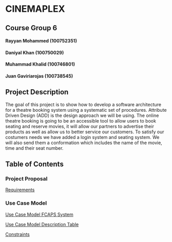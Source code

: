 # CINEMAPLEX
## Course Group 6
#### Rayyan Mohammed (100752351)
#### Daniyal Khan (100750029)
#### Muhammad Khalid (100746801)
#### Juan Gaviriarojas (100738545)

## Project Description
The goal of this project is to show how to develop a software architecture for a theatre booking system using a systematic set of procedures. Attribute Driven Design (ADD) is the design approach we will be using. The online theatre booking is going to be an accessible tool to allow users to book seating and reserve movies, it will allow our partners to advertise their products as well as allow us to better service our customers. To satisfy our costumers needs we have added a login system and seating system. We will also send them a conformation which includes the name of the movie, time and their seat number.

## Table of Contents
### Project Proposal
[Requirements](https://github.com/Rayyan1023/Software-Design-and-Architecture-Project/blob/main/Requirements.md)
### Use Case Model
[Use Case Model FCAPS System](https://github.com/Rayyan1023/Software-Design-and-Architecture-Project/blob/main/Use%20Case%20Model/Use%20Case%20Model%20FCAPS%20System.png)

[Use Case Model Description Table](https://github.com/Rayyan1023/Software-Design-and-Architecture-Project/blob/main/Use%20Case%20Model/Use%20Case%20Description%20Table.pdf)

[Constraints](https://github.com/Rayyan1023/Software-Design-and-Architecture-Project/blob/main/Constraints.pdf)
